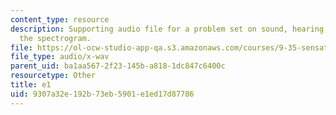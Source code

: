 ```yaml
---
content_type: resource
description: Supporting audio file for a problem set on sound, hearing, and building
  the spectrogram.
file: https://ol-ocw-studio-app-qa.s3.amazonaws.com/courses/9-35-sensation-and-perception-spring-2009/9307a32e192b73eb5901e1ed17d87786_e1.wav
file_type: audio/x-wav
parent_uid: ba1aa567-2f23-145b-a818-1dc847c6400c
resourcetype: Other
title: e1
uid: 9307a32e-192b-73eb-5901-e1ed17d87786
---
```

